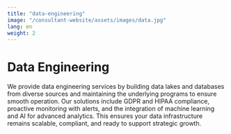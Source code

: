 ```yaml
---
title: "data-engineering"
image: "/consultant-website/assets/images/data.jpg"
lang: en
weight: 2
---
```


# Data Engineering

We provide data engineering services by building data lakes and databases from diverse sources and maintaining the underlying programs to ensure smooth operation. Our solutions include GDPR and HIPAA compliance, proactive monitoring with alerts, and the integration of machine learning and AI for advanced analytics. This ensures your data infrastructure remains scalable, compliant, and ready to support strategic growth.
